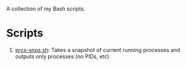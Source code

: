 A collection of my Bash scripts.

# Scripts
1. [prcs-snps.sh](https://github.com/0xalexdelgado/bash_scripts/blob/master/prcs-snps.sh): Takes a snapshot of current running processes and outputs only processes (no PIDs, etc)

